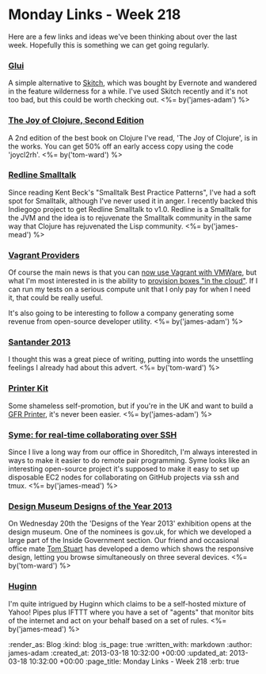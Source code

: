 Monday Links - Week 218
============

Here are a few links and ideas we've been thinking about over the last week. Hopefully this is something we can get going regularly.


### [Glui](http://glui.me/)

A simple alternative to [Skitch](http://evernote.com/skitch/), which was bought by Evernote and wandered in the feature wilderness for a while. I've used Skitch recently and it's not too bad, but this could be worth checking out. <%= by('james-adam') %>


### [The Joy of Clojure, Second Edition](http://www.manning.com/fogus2/)

A 2nd edition of the best book on Clojure I've read, 'The Joy of Clojure', is in the works.  You can get 50% off an early access copy using the code 'joycl2rh'. <%= by('tom-ward') %>


### [Redline Smalltalk](http://www.indiegogo.com/projects/redline-smalltalk-v1-0)

Since reading Kent Beck's "Smalltalk Best Practice Patterns", I've had a soft spot for Smalltalk, although I've never used it in anger. I recently backed this Indiegogo project to get Redline Smalltalk to v1.0. Redline is a Smalltalk for the JVM and the idea is to rejuvenate the Smalltalk community in the same way that Clojure has rejuvenated the Lisp community.  <%= by('james-mead') %>


### [Vagrant Providers](http://docs.vagrantup.com/v2/providers/index.html)

Of course the main news is that you can [now use Vagrant with VMWare](http://www.vagrantup.com/vmware), but what I'm most interested in is the ability to [provision boxes "in the cloud"](https://github.com/mitchellh/vagrant-aws). If I can run my tests on a serious compute unit that I only pay for when I need it, that could be really useful.

It's also going to be interesting to follow a company generating some revenue from open-source developer utility. <%= by('james-adam') %>


### [Santander 2013](http://potlatch.typepad.com/weblog/2013/03/santander-2013.html)

I thought this was a great piece of writing, putting into words the unsettling feelings I already had about this advert. <%= by('tom-ward') %>


### [Printer Kit][printer-kit]

Some shameless self-promotion, but if you're in the UK and want to build a [GFR Printer](/printer), it's never been easier. <%= by('james-adam') %>


### [Syme: for real-time collaborating over SSH](https://groups.google.com/forum/?fromgroups=#!topic/clojure/BWDvfiidnlI)

Since I live a long way from our office in Shoreditch, I'm always interested in ways to make it easier to do remote pair programming. Syme looks like an interesting open-source project it's supposed to make it easy to set up disposable EC2 nodes for collaborating on GitHub projects via ssh and tmux. <%= by('james-mead') %>


### [Design Museum Designs of the Year 2013](http://designmuseum.org/exhibitions/2013/designs-of-the-year-2013)

On Wednesday 20th the 'Designs of the Year 2013' exhibition opens at the design museum.  One of the nominees is gov.uk, for which we developed a large part of the Inside Government section.  Our friend and occasional office mate [Tom Stuart](http://codon.com) has developed a demo which shows the responsive design, letting you browse simultaneously on three several devices. <%= by('tom-ward') %>


### [Huginn](https://github.com/cantino/huginn)

I'm quite intrigued by Huginn which claims to be a self-hosted mixture of Yahoo! Pipes plus IFTTT where you have a set of "agents" that monitor bits of the internet and act on your behalf based on a set of rules.  <%= by('james-mead') %>


[printer-kit]: http://exciting.io/printer

:render_as: Blog
:kind: blog
:is_page: true
:written_with: markdown
:author: james-adam
:created_at: 2013-03-18 10:32:00 +00:00
:updated_at: 2013-03-18 10:32:00 +00:00
:page_title: Monday Links - Week 218
:erb: true
